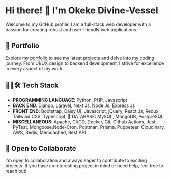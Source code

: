# Hi there! 👋 I'm Okeke Divine-Vessel

Welcome to my GitHub profile! I am a full-stack web developer with a passion for creating robust and user-friendly web applications.

## 🚀 Portfolio
Explore my [portfolio](https://okekedivine.com.ng/) to see my latest projects and delve into my coding journey. From UI/UX design to backend development, I strive for excellence in every aspect of my work.

## 👨‍💻🛠️ Tech Stack
- **PROGRAMMING LANGUAGE**: Python, PHP, Javascript
- **BACK END**: Django, Laravel, Next Js, Node Js, Express Js
- **FRONT END**: Bootstrap, Daisy UI, Javascript, jQuery, React Js, Redux, Tailwind CSS, Typescript,  DATABASE: MySQL, MongoDB, PostgreSQL
- **MISCELLANEOUS**: Apache, CI/CD, Docker, Git, Github Actions, Jest, PyTest, Mongoose,Node-Cron, Postman, Prisma, Puppeteer, Cloudinary, AWS, Redis, Memcached, Rest API

## 🌱 Open to Collaborate
I'm open to collaboration and always eager to contribute to exciting projects. If you have an interesting project in mind or need help, feel free to reach out!



